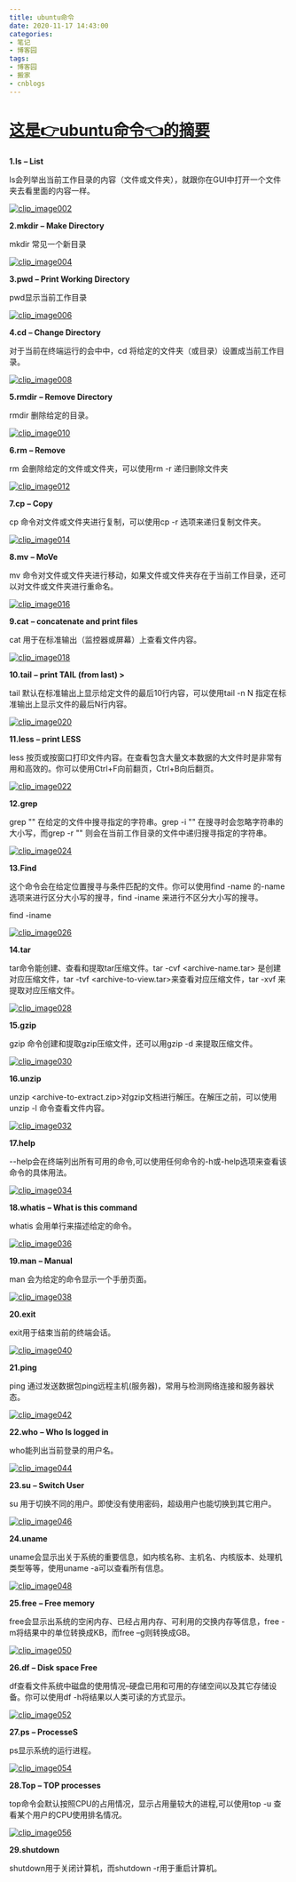 ```yaml
---
title: ubuntu命令
date: 2020-11-17 14:43:00
categories:
- 笔记
- 博客园
tags:
- 博客园
- 搬家
- cnblogs
---
```

# [这是👉ubuntu命令👈的摘要](../../../../2020/11/17/cnblog_13997189/)
<!--more-->
  

**1.ls** **– List**

ls会列举出当前工作目录的内容（文件或文件夹），就跟你在GUI中打开一个文件夹去看里面的内容一样。

[![clip_image002](https://img2020.cnblogs.com/blog/2015058/202011/2015058-20201117224234138-2118212993.jpg)](https://img2020.cnblogs.com/blog/2015058/202011/2015058-20201117224233450-1508523041.jpg)

 **2.mkdir** **– Make Directory**

mkdir <new-directory-name>常见一个新目录

[![clip_image004](https://img2020.cnblogs.com/blog/2015058/202011/2015058-20201117224235244-676638842.jpg)](https://img2020.cnblogs.com/blog/2015058/202011/2015058-20201117224234726-1363929225.jpg)

 **3.pwd** **– Print Working Directory**

pwd显示当前工作目录

[![clip_image006](https://img2020.cnblogs.com/blog/2015058/202011/2015058-20201117224236213-229731305.jpg)](https://img2020.cnblogs.com/blog/2015058/202011/2015058-20201117224235727-795457003.jpg)

 **4.cd** **– Change Directory**

对于当前在终端运行的会中中，cd <directory>将给定的文件夹（或目录）设置成当前工作目录。

[![clip_image008](https://img2020.cnblogs.com/blog/2015058/202011/2015058-20201117224237244-149833799.jpg)](https://img2020.cnblogs.com/blog/2015058/202011/2015058-20201117224236816-2133323840.jpg)

 **5.rmdir** **– Remove Directory**

rmdir <directory-name>删除给定的目录。

[![clip_image010](https://img2020.cnblogs.com/blog/2015058/202011/2015058-20201117224238479-783816820.jpg)](https://img2020.cnblogs.com/blog/2015058/202011/2015058-20201117224237844-1246521243.jpg)

 **6.rm** **– Remove**

rm <file-name>会删除给定的文件或文件夹，可以使用rm -r <directory-name>递归删除文件夹

[![clip_image012](https://img2020.cnblogs.com/blog/2015058/202011/2015058-20201117224239644-1820745558.jpg)](https://img2020.cnblogs.com/blog/2015058/202011/2015058-20201117224239125-594561204.jpg)

 **7.cp** **– Copy**

cp <source-file> <destination-file>命令对文件或文件夹进行复制，可以使用cp -r <source-folder>
<destination-folder> 选项来递归复制文件夹。

[![clip_image014](https://img2020.cnblogs.com/blog/2015058/202011/2015058-20201117224240726-453643786.jpg)](https://img2020.cnblogs.com/blog/2015058/202011/2015058-20201117224240210-1693231783.jpg)

 **8.mv** **– MoVe**

mv <source> <destination>命令对文件或文件夹进行移动，如果文件或文件夹存在于当前工作目录，还可以对文件或文件夹进行重命名。

[![clip_image016](https://img2020.cnblogs.com/blog/2015058/202011/2015058-20201117224241896-321112448.jpg)](https://img2020.cnblogs.com/blog/2015058/202011/2015058-20201117224241314-158844001.jpg)

 **9.cat** **– concatenate and print files**

cat <file>用于在标准输出（监控器或屏幕）上查看文件内容。

[![clip_image018](https://img2020.cnblogs.com/blog/2015058/202011/2015058-20201117224243088-471014540.jpg)](https://img2020.cnblogs.com/blog/2015058/202011/2015058-20201117224242528-779376576.jpg)

 **10.tail** **– print TAIL (from last) >**

tail <file-name>默认在标准输出上显示给定文件的最后10行内容，可以使用tail -n N <file-
name>指定在标准输出上显示文件的最后N行内容。

[![clip_image020](https://img2020.cnblogs.com/blog/2015058/202011/2015058-20201117224244368-1434244332.jpg)](https://img2020.cnblogs.com/blog/2015058/202011/2015058-20201117224243727-422865600.jpg)

 **11.less** **– print LESS**

less <file-
name>按页或按窗口打印文件内容。在查看包含大量文本数据的大文件时是非常有用和高效的。你可以使用Ctrl+F向前翻页，Ctrl+B向后翻页。

[![clip_image022](https://img2020.cnblogs.com/blog/2015058/202011/2015058-20201117224245496-1063654803.jpg)](https://img2020.cnblogs.com/blog/2015058/202011/2015058-20201117224244965-2053709491.jpg)

 **12.grep**

grep "<string>" <file-name>在给定的文件中搜寻指定的字符串。grep -i "<string>" <file-
name>在搜寻时会忽略字符串的大小写，而grep -r "<string>" <file-name>则会在当前工作目录的文件中递归搜寻指定的字符串。

[![clip_image024](https://img2020.cnblogs.com/blog/2015058/202011/2015058-20201117224246801-1731002617.jpg)](https://img2020.cnblogs.com/blog/2015058/202011/2015058-20201117224246178-990805870.jpg)

 **13.Find**

这个命令会在给定位置搜寻与条件匹配的文件。你可以使用find <folder-to-search> -name <file-
name>的-name选项来进行区分大小写的搜寻，find <folder-to-search> -iname <file-
name>来进行不区分大小写的搜寻。

find <folder-to-search> -iname <file-name>

[![clip_image026](https://img2020.cnblogs.com/blog/2015058/202011/2015058-20201117224247964-192136130.jpg)](https://img2020.cnblogs.com/blog/2015058/202011/2015058-20201117224247480-1162697951.jpg)

 **14.tar**

tar命令能创建、查看和提取tar压缩文件。tar -cvf <archive-name.tar> <file1-OR-file2-OR-both-to-
archive>是创建对应压缩文件，tar -tvf <archive-to-view.tar>来查看对应压缩文件，tar -xvf <archive-
to-extract.tar>来提取对应压缩文件。

[![clip_image028](https://img2020.cnblogs.com/blog/2015058/202011/2015058-20201117224249284-2101937665.jpg)](https://img2020.cnblogs.com/blog/2015058/202011/2015058-20201117224248729-1465204636.jpg)

 **15.gzip**

gzip <filename>命令创建和提取gzip压缩文件，还可以用gzip -d <filename>来提取压缩文件。

[![clip_image030](https://img2020.cnblogs.com/blog/2015058/202011/2015058-20201117224250524-1506357366.jpg)](https://img2020.cnblogs.com/blog/2015058/202011/2015058-20201117224249969-770162433.jpg)

 **16.unzip**

unzip <archive-to-extract.zip>对gzip文档进行解压。在解压之前，可以使用unzip -l <archive-to-
extract.zip>命令查看文件内容。

[![clip_image032](https://img2020.cnblogs.com/blog/2015058/202011/2015058-20201117224251841-1198877650.jpg)](https://img2020.cnblogs.com/blog/2015058/202011/2015058-20201117224251219-1155121845.jpg)

 **17.help**

<command-name> \--help会在终端列出所有可用的命令,可以使用任何命令的-h或-help选项来查看该命令的具体用法。

[![clip_image034](https://img2020.cnblogs.com/blog/2015058/202011/2015058-20201117224253289-2061688929.jpg)](https://img2020.cnblogs.com/blog/2015058/202011/2015058-20201117224252643-1637633119.jpg)

 **18.whatis** **– What is this command**

whatis <command-name>会用单行来描述给定的命令。

[![clip_image036](https://img2020.cnblogs.com/blog/2015058/202011/2015058-20201117224254326-766059037.jpg)](https://img2020.cnblogs.com/blog/2015058/202011/2015058-20201117224253885-1851093941.jpg)

 **19.man** **– Manual**

man <command-name>会为给定的命令显示一个手册页面。

[![clip_image038](https://img2020.cnblogs.com/blog/2015058/202011/2015058-20201117224255604-334277056.jpg)](https://img2020.cnblogs.com/blog/2015058/202011/2015058-20201117224255023-896700364.jpg)

 **20.exit**

exit用于结束当前的终端会话。

[![clip_image040](https://img2020.cnblogs.com/blog/2015058/202011/2015058-20201117224256689-120619164.jpg)](https://img2020.cnblogs.com/blog/2015058/202011/2015058-20201117224256168-1877670722.jpg)

 **21.ping**

ping <remote-host-address>通过发送数据包ping远程主机(服务器)，常用与检测网络连接和服务器状态。

[![clip_image042](https://img2020.cnblogs.com/blog/2015058/202011/2015058-20201117224258247-749082896.jpg)](https://img2020.cnblogs.com/blog/2015058/202011/2015058-20201117224257536-195871822.jpg)

 **22.who** **– Who Is logged in**

who能列出当前登录的用户名。

[![clip_image044](https://img2020.cnblogs.com/blog/2015058/202011/2015058-20201117224259487-1608762773.jpg)](https://img2020.cnblogs.com/blog/2015058/202011/2015058-20201117224258890-122861288.jpg)

 **23.su** **– Switch User**

su <username>用于切换不同的用户。即使没有使用密码，超级用户也能切换到其它用户。

[![clip_image046](https://img2020.cnblogs.com/blog/2015058/202011/2015058-20201117224300484-304618020.jpg)](https://img2020.cnblogs.com/blog/2015058/202011/2015058-20201117224300003-1697837610.jpg)

 **24.uname**

uname会显示出关于系统的重要信息，如内核名称、主机名、内核版本、处理机类型等等，使用uname -a可以查看所有信息。

[![clip_image048](https://img2020.cnblogs.com/blog/2015058/202011/2015058-20201117224301482-1384550192.jpg)](https://img2020.cnblogs.com/blog/2015058/202011/2015058-20201117224301048-329330450.jpg)

 **25.free** **– Free memory**

free会显示出系统的空闲内存、已经占用内存、可利用的交换内存等信息，free -m将结果中的单位转换成KB，而free –g则转换成GB。

[![clip_image050](https://img2020.cnblogs.com/blog/2015058/202011/2015058-20201117224302565-477055673.jpg)](https://img2020.cnblogs.com/blog/2015058/202011/2015058-20201117224302084-1820196332.jpg)

 **26.df** **– Disk space Free**

df查看文件系统中磁盘的使用情况–硬盘已用和可用的存储空间以及其它存储设备。你可以使用df -h将结果以人类可读的方式显示。

[![clip_image052](https://img2020.cnblogs.com/blog/2015058/202011/2015058-20201117224303890-1379648625.jpg)](https://img2020.cnblogs.com/blog/2015058/202011/2015058-20201117224303308-18630084.jpg)

 **27.ps** **– ProcesseS**

ps显示系统的运行进程。

[![clip_image054](https://img2020.cnblogs.com/blog/2015058/202011/2015058-20201117224304964-1579934663.jpg)](https://img2020.cnblogs.com/blog/2015058/202011/2015058-20201117224304444-1092553167.jpg)

 **28.Top** **– TOP processes**

top命令会默认按照CPU的占用情况，显示占用量较大的进程,可以使用top -u <username>查看某个用户的CPU使用排名情况。

[![clip_image056](https://img2020.cnblogs.com/blog/2015058/202011/2015058-20201117224306447-1843454034.jpg)](https://img2020.cnblogs.com/blog/2015058/202011/2015058-20201117224305724-525393257.jpg)

 **29.shutdown**

shutdown用于关闭计算机，而shutdown -r用于重启计算机。


